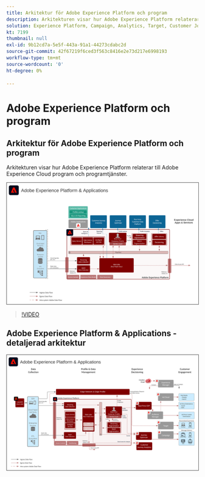 ```yaml
---
title: Arkitektur för Adobe Experience Platform och program
description: Arkitekturen visar hur Adobe Experience Platform relaterar till andra Adobe Experience Cloud-program och -programtjänster.
solution: Experience Platform, Campaign, Analytics, Target, Customer Journey Analytics, Journey Orchestration, Offer Decisioning, Real-time Customer Data Platform
kt: 7199
thumbnail: null
exl-id: 9b12cd7a-5e5f-443a-91a1-44273cdabc2d
source-git-commit: 42f67219f6ced3f563c8416e2e73d217e6998193
workflow-type: tm+mt
source-wordcount: '0'
ht-degree: 0%

---
```


# Adobe Experience Platform och program

## Arkitektur för Adobe Experience Platform och program

Arkitekturen visar hur Adobe Experience Platform relaterar till Adobe Experience Cloud program och programtjänster.

<img src="assets/aep+apps_vertical.svg" alt="Experience Platform och program" style="border:1px solid #4a4a4a" />

>[!VIDEO](https://video.tv.adobe.com/v/32456/?quality=12&learn=on)

## Adobe Experience Platform &amp; Applications - detaljerad arkitektur

<img src="assets/aep+apps_horizontal.svg" alt="Experience Platform och program" style="border:1px solid #4a4a4a" />
